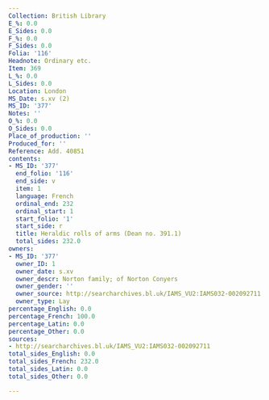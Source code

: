 ```yaml
---
Collection: British Library
E_%: 0.0
E_Sides: 0.0
F_%: 0.0
F_Sides: 0.0
Folia: '116'
Headnote: Ordinary etc.
Item: 369
L_%: 0.0
L_Sides: 0.0
Location: London
MS_Date: s.xv (2)
MS_ID: '377'
Notes: ''
O_%: 0.0
O_Sides: 0.0
Place_of_production: ''
Produced_for: ''
Reference: Add. 40851
contents:
- MS_ID: '377'
  end_folio: '116'
  end_side: v
  item: 1
  language: French
  ordinal_end: 232
  ordinal_start: 1
  start_folio: '1'
  start_side: r
  title: Heraldic rolls of arms (Dean no. 391.1)
  total_sides: 232.0
owners:
- MS_ID: '377'
  owner_ID: 1
  owner_date: s.xv
  owner_descr: Norton family; of Norton Conyers
  owner_gender: ''
  owner_source: http://searcharchives.bl.uk/IAMS_VU2:IAMS032-002092711
  owner_type: Lay
percentage_English: 0.0
percentage_French: 100.0
percentage_Latin: 0.0
percentage_Other: 0.0
sources:
- http://searcharchives.bl.uk/IAMS_VU2:IAMS032-002092711
total_sides_English: 0.0
total_sides_French: 232.0
total_sides_Latin: 0.0
total_sides_Other: 0.0

---
```

